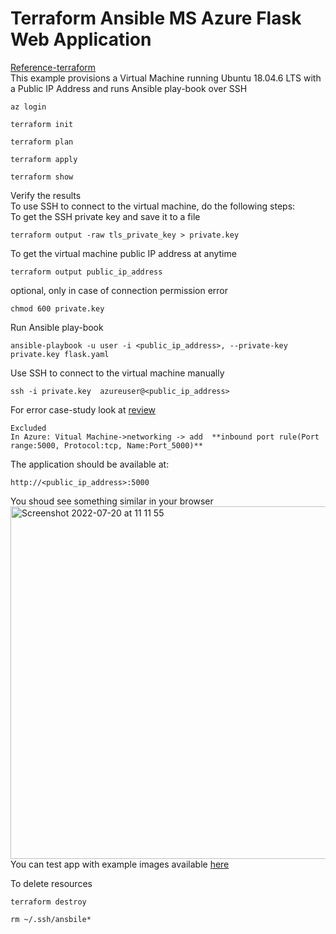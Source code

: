 # Terraform Ansible MS Azure Flask Web Application
[Reference-terraform](https://github.com/hashicorp/terraform-provider-azurerm/tree/main/examples/virtual-machines/virtual_machine/provisioners/linux)<br/>
This example provisions a Virtual Machine running Ubuntu 18.04.6 LTS with a Public IP Address and runs Ansible play-book over SSH<br>
``` 
az login
```
```
terraform init
```
```
terraform plan 
```
```
terraform apply
```
```
terraform show
```
Verify the results<br/>
To use SSH to connect to the virtual machine, do the following steps:<br/>
To get the SSH private key and save it to a file
```
terraform output -raw tls_private_key > private.key 
```
To get the virtual machine public IP address at anytime
```
terraform output public_ip_address
```
optional, only in case of connection permission error
```
chmod 600 private.key 
```
Run Ansible play-book
```
ansible-playbook -u user -i <public_ip_address>, --private-key private.key flask.yaml
```
Use SSH to connect to the virtual machine manually 
```
ssh -i private.key  azureuser@<public_ip_address>
```
For error case-study look at [review](https://github.com/MasoudMoeini/Terraform-Ansible-MS-Azure-Flask-Web-Application/blob/main/review.txt) <br/>
```
Excluded
In Azure: Vitual Machine->networking -> add  **inbound port rule(Port range:5000, Protocol:tcp, Name:Port_5000)**  
```
The application should be available at:<br/>
```
http://<public_ip_address>:5000
```
You shoud see something similar in your browser<br>
<img width="564" alt="Screenshot 2022-07-20 at 11 11 55" src="https://user-images.githubusercontent.com/43514418/179944824-44b9b6d2-7d2f-4496-9a9b-8a969672e4e0.png"><br/>
You can test app with example images available [here](https://github.com/MasoudMoeini/Terraform-Ansible-MS-Azure-Flask-Web-Application/tree/main/example%20images%20)<br>

To delete resources
```
terraform destroy
```
```
rm ~/.ssh/ansbile*
```



